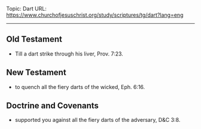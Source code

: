 Topic: Dart
URL: https://www.churchofjesuschrist.org/study/scriptures/tg/dart?lang=eng

---

## Old Testament

- Till a dart strike through his liver, Prov. 7:23.

## New Testament

- to quench all the fiery darts of the wicked, Eph. 6:16.

## Doctrine and Covenants

- supported you against all the fiery darts of the adversary, D&C 3:8.

